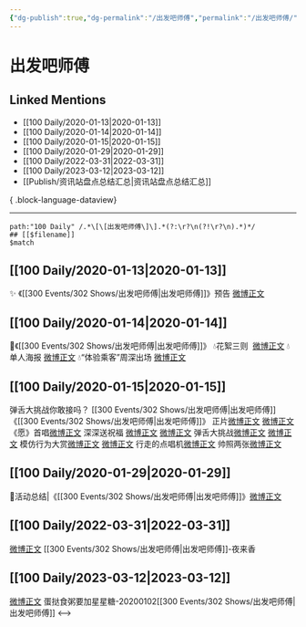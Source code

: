 ```yaml
---
{"dg-publish":true,"dg-permalink":"/出发吧师傅","permalink":"/出发吧师傅/","title":"出发吧师傅","tags":[null],"created":"2022-11-17T21:38:27.000+08:00","updated":"2023-04-10T16:37:03.000+08:00"}
---
```


# 出发吧师傅

## Linked Mentions
- [[100 Daily/2020-01-13\|2020-01-13]]
- [[100 Daily/2020-01-14\|2020-01-14]]
- [[100 Daily/2020-01-15\|2020-01-15]]
- [[100 Daily/2020-01-29\|2020-01-29]]
- [[100 Daily/2022-03-31\|2022-03-31]]
- [[100 Daily/2023-03-12\|2023-03-12]]
- [[Publish/资讯站盘点总结汇总\|资讯站盘点总结汇总]]

{ .block-language-dataview}

---

```expander
path:"100 Daily" /.*\[\[出发吧师傅\]\].*(?:\r?\n(?!\r?\n).*)*/
## [[$filename]]
$match
```
## [[100 Daily/2020-01-13\|2020-01-13]]
✨ 《[[300 Events/302 Shows/出发吧师傅\|出发吧师傅]]》预告
[微博正文](https://m.weibo.cn/6466290670/4460249056689416)
## [[100 Daily/2020-01-14\|2020-01-14]]
🌠《[[300 Events/302 Shows/出发吧师傅\|出发吧师傅]]》
💧花絮三则  [微博正文](https://m.weibo.cn/6466290670/4460586806726657)
💧单人海报 [微博正文](https://m.weibo.cn/6466290670/4460628662363246)
💧“体验乘客”周深出场 [微博正文](https://m.weibo.cn/6466290670/4460640284412489)
## [[100 Daily/2020-01-15\|2020-01-15]]
弹舌大挑战你敢接吗？ [[300 Events/302 Shows/出发吧师傅\|出发吧师傅]]
[](https://weibo.com/1736988591/IpE7va4kD)
《[[300 Events/302 Shows/出发吧师傅\|出发吧师傅]]》
正片[微博正文](https://weibo.com/6466290670/IpA5oEzD0) [微博正文](https://weibo.com/6466290670/IpA43igNf)
《愿》首唱[微博正文](https://weibo.com/6466290670/IpA8Q0REI)
深深送祝福 [微博正文](https://weibo.com/6466290670/IpCdy1bSh) [微博正文](https://weibo.com/6466290670/IpC54oc4j)
弹舌大挑战[微博正文](https://weibo.com/6466290670/IpAAqfOsQ) [微博正文](https://weibo.com/6466290670/IpzRvgIMf)
模仿行为大赏[微博正文](https://weibo.com/6466290670/IpApiAbzW) [微博正文](https://weibo.com/6466290670/IpzUO5Eso)
行走的点唱机[微博正文](https://weibo.com/6466290670/IpAeJurK2)
帅照两张[微博正文](https://weibo.com/6466290670/IpzLJ7ts2)
## [[100 Daily/2020-01-29\|2020-01-29]]
🎵活动总结|《[[300 Events/302 Shows/出发吧师傅\|出发吧师傅]]》[微博正文](https://m.weibo.cn/6466290670/4466080339122037)
## [[100 Daily/2022-03-31\|2022-03-31]]
[微博正文](https://m.weibo.cn/2641418001/4752864860182006) [[300 Events/302 Shows/出发吧师傅\|出发吧师傅]]-夜来香
## [[100 Daily/2023-03-12\|2023-03-12]]
[微博正文](https://weibo.com/detail/4878485141591494) 蛋挞食粥要加星星糖-20200102[[300 Events/302 Shows/出发吧师傅\|出发吧师傅]]
<-->
